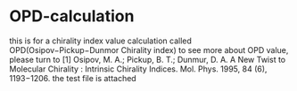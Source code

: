 # OPD-calculation
this is for a chirality index value calculation called OPD(Osipov−Pickup−Dunmor Chirality index)
to see more about OPD value, please turn to [1] Osipov, M. A.; Pickup, B. T.; Dunmur, D. A. A New Twist to Molecular Chirality : Intrinsic Chirality Indices. Mol. Phys. 1995, 84 (6), 1193−1206.
the test file is attached
